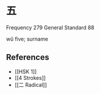 # 五
Frequency 279
General Standard 88

wǔ
five; surname

## References
- [[HSK 1]]
- [[4 Strokes]]
- [[二 Radical]]